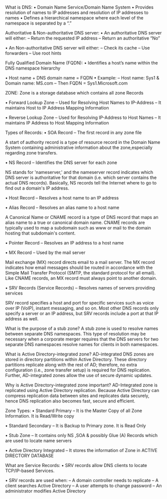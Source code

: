 What is DNS:
• Domain Name Service/Domain Name System
• Provides resolution of names to IP addresses and resolution of IP addresses to names
• Defines a hierarchical namespace where each level of the namespace is separated by a “.”

Authoritative & Non-authoritative DNS server:
• An authoritative DNS server will either:
 – Return the requested IP address
 – Return an authoritative “No”

• An Non-authoritative DNS server will either:
 – Check its cache
 – Use forwarders
 – Use root hints

Fully Qualified Domain Name (FQDN):
• Identifies a host’s name within the DNS namespace hierarchy

• Host name + DNS domain name = FQDN
• Example:
 – Host name: Sys1 & Domain name: MS.com
 – Then FQDN = Sys1.Microsoft.com

ZONE:
Zone is a storage database which contains all zone Records

• Forward Lookup Zone
 – Used for Resolving Host Names to IP-Address
 – It maintains Host to IP Address Mapping Information

• Reverse Lookup Zone
 – Used for Resolving IP-Address to Host Names
 – It maintains IP Address to Host Mapping Information

Types of Records:
• SOA Record
 – The first record in any zone file

A start of authority record is a type of resource record in the Domain Name System containing administrative information about the zone,especially regarding zone transfers.

• NS Record
 – Identifies the DNS server for each zone

NS stands for 'nameserver,' and the nameserver record indicates which DNS server is authoritative for that domain (i.e. which server contains the actual DNS records). Basically, NS records tell the Internet where to go to find out a domain's IP address.

• Host Record
 – Resolves a host name to an IP address

• Alias Record
 – Resolves an alias name to a host name

A Canonical Name or CNAME record is a type of DNS record that maps an alias name to a true or canonical domain name. CNAME records are typically used to map a subdomain such as www or mail to the domain hosting that subdomain's content.

• Pointer Record
 – Resolves an IP address to a host name

• MX Record
 – Used by the mail server

Mail exchange (MX) record directs email to a mail server. The MX record indicates how email messages should be routed in accordance with the Simple Mail Transfer Protocol (SMTP, the standard protocol for all email). Like CNAME records, an MX record must always point to another domain.

• SRV Records (Service Records)
 – Resolves names of servers providing services

SRV record specifies a host and port for specific services such as voice over IP (VoIP), instant messaging, and so on. Most other DNS records only specify a server or an IP address, but SRV records include a port at that IP address as well.

What is the purpose of a stub zone?
A stub zone is used to resolve names between separate DNS namespaces. This type of resolution may be necessary when a corporate merger requires that the DNS servers for two separate DNS namespaces resolve names for clients in both namespaces.

What is Active Directory-integrated zone?
AD-integrated DNS zones are stored in directory partitions within Active Directory. These directory partitions replicate along with the rest of AD; therefore, no extra configuration (i.e., zone transfer setup) is required for DNS replication. Further, AD-integrated zones allow the use of secure dynamic updates.

Why is Active Directory-integrated zone important?
AD-Integrated zone is replicated using Active Directory replication. Because Active Directory can compress replication data between sites and replicates data securely, hence DNS replication also becomes fast, secure and efficient.

Zone Types:
• Standard Primary
 – It is the Master Copy of all Zone Information. It is Read/Write copy

• Standard Secondary
 – It is Backup to Primary zone. It is Read Only

• Stub Zone
 – It contains only NS ,SOA & possibly Glue (A) Records which are used to locate name servers

• Active Directory Integrated
 – It stores the information of Zone in ACTIVE DIRECTORY DATABASE

What are Service Records:
• SRV records allow DNS clients to locate TCP/IP-based Services. 

• SRV records are used when: 
 – A domain controller needs to replicate
 – A client searches Active Directory
 – A user attempts to change password
 – An administrator modifies Active Directory
